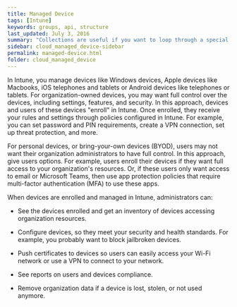 ```yaml
---
title: Managed Device
tags: [Intune]
keywords: groups, api, structure
last_updated: July 3, 2016
summary: "Collections are useful if you want to loop through a special folder of pages that you make available in a content API. You could also use collections if you have a set of articles that you want to treat differently from the other content, with a different layout or format."
sidebar: cloud_managed_device-sidebar
permalink: managed-device.html
folder: cloud_managed_device
---
```


In Intune, you manage devices like Windows devices, Apple devices like Macbooks, iOS telephones and tablets or Android devices like telephones or tablets. For organization-owned devices, you may want full control over the devices, including settings, features, and security. In this approach, devices and users of these devices "enroll" in Intune. Once enrolled, they receive your rules and settings through policies configured in Intune. For example, you can set password and PIN requirements, create a VPN connection, set up threat protection, and more.

For personal devices, or bring-your-own devices (BYOD), users may not want their organization administrators to have full control. In this approach, give users options. For example, users enroll their devices if they want full access to your organization's resources. Or, if these users only want access to email or Microsoft Teams, then use app protection policies that require multi-factor authentication (MFA) to use these apps.

When devices are enrolled and managed in Intune, administrators can:

*   See the devices enrolled and get an inventory of devices accessing organization resources.
    
*   Configure devices, so they meet your security and health standards. For example, you probably want to block jailbroken devices.
    
*   Push certificates to devices so users can easily access your Wi-Fi network or use a VPN to connect to your network.
    
*   See reports on users and devices compliance.
    
*   Remove organization data if a device is lost, stolen, or not used anymore.